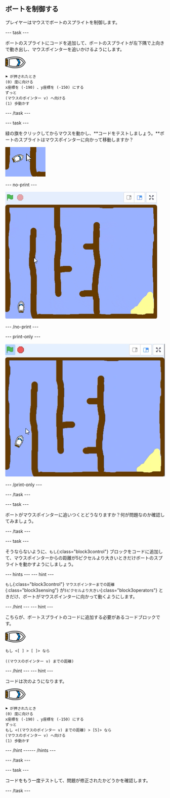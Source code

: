 ## ボートを制御する

プレイヤーはマウスでボートのスプライトを制御します。

--- task ---

ボートのスプライトにコードを追加して、ボートのスプライトが左下隅で上向きで動き出し、マウスポインターを追いかけるようにします。

![ボートのスプライト](images/boat_resize.png)

```blocks3
⚑ が押されたとき
(0) 度に向ける
x座標を (-190) 、y座標を (-150) にする
ずっと 
(マウスのポインター v) へ向ける
(1) 歩動かす
```

--- /task ---

--- task ---

緑の旗をクリックしてからマウスを動かし、**コードをテストしましょう。**ボートのスプライトはマウスポインターに向かって移動しますか？

![スクリーンショット](images/boat-mouse.png)

--- no-print ---

![スクリーンショット](images/boat-pointer-test-anim.gif)

--- /no-print ---

--- print-only ---

![スクリーンショット](images/boat-pointer-test-anim.png)

--- /print-only ---

--- /task ---

--- task ---

ボートがマウスポインターに追いつくとどうなりますか？何が問題なのか確認してみましょう。

--- /task ---

--- task ---

そうならないように、`もし`{:class="block3control"} ブロックをコードに追加して、マウスポインターからの距離が5ピクセルより大きいときだけボートのスプライトを動かすようにしましょう。

--- hints ---
 --- hint ---

`もし`{:class="block3control"} `マウスポインターまでの距離`{:class="block3sensing"} が`5ピクセルより大きい`{:class="block3operators"} ときだけ、ボートがマウスポインターに向かって動くようにします。

--- /hint --- --- hint ---

こちらが、ボートスプライトのコードに追加する必要があるコードブロックです。

![ボートのスプライト](images/boat_resize.png)

```blocks3
もし <[ ] > [ ]> なら

((マウスのポインター v) までの距離)
```

--- /hint --- --- hint ---

コードは次のようになります。

![ボートのスプライト](images/boat_resize.png)

```blocks3
⚑ が押されたとき
(0) 度に向ける
x座標を (-190) 、y座標を (-150) にする
ずっと 
もし <((マウスのポインター v) までの距離) > [5]> なら 
(マウスのポインター v) へ向ける
(1) 歩動かす
```

--- /hint ------ /hints ---

--- /task ---

--- task ---

コードをもう一度テストして、問題が修正されたかどうかを確認します。

--- /task ---